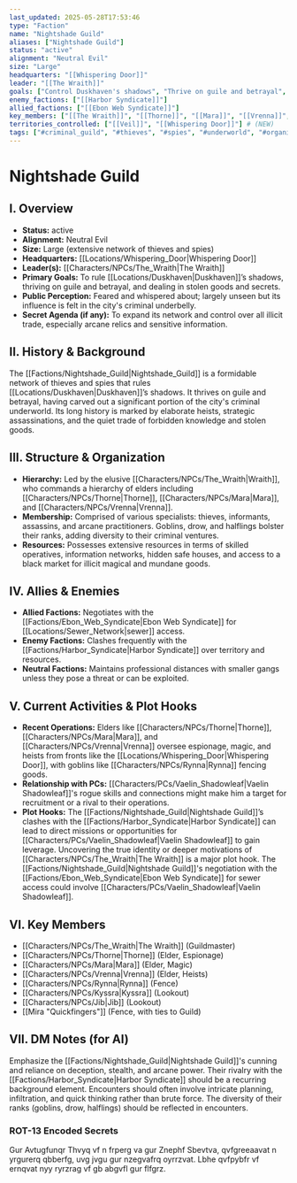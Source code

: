 ```yaml
---
last_updated: 2025-05-28T17:53:46
type: "Faction"
name: "Nightshade Guild"
aliases: ["Nightshade Guild"]
status: "active"
alignment: "Neutral Evil"
size: "Large"
headquarters: "[[Whispering Door]]"
leader: "[[The Wraith]]"
goals: ["Control Duskhaven's shadows", "Thrive on guile and betrayal", "Deal in stolen goods and secrets"]
enemy_factions: ["[[Harbor Syndicate]]"]
allied_factions: ["[[Ebon Web Syndicate]]"]
key_members: ["[[The Wraith]]", "[[Thorne]]", "[[Mara]]", "[[Vrenna]]", "[[Rynna]]", "[[Kyssra]]", "[[Jib]]", "[[Mira \"Quickfingers\"]]"] # (NEW)
territories_controlled: ["[[Veil]]", "[[Whispering Door]]"] # (NEW)
tags: ["#criminal_guild", "#thieves", "#spies", "#underworld", "#organized_crime", "#neutral_evil", "#covert_operations", "#heists", "#espionage", "#veil", "#shadow_operations"] # (NEW/ENHANCED)
---
```

# Nightshade Guild

## I. Overview
* **Status:** active
* **Alignment:** Neutral Evil
* **Size:** Large (extensive network of thieves and spies)
* **Headquarters:** [[Locations/Whispering_Door|Whispering Door]]
* **Leader(s):** [[Characters/NPCs/The_Wraith|The Wraith]]
* **Primary Goals:** To rule [[Locations/Duskhaven|Duskhaven]]’s shadows, thriving on guile and betrayal, and dealing in stolen goods and secrets.
* **Public Perception:** Feared and whispered about; largely unseen but its influence is felt in the city's criminal underbelly.
* **Secret Agenda (if any):** To expand its network and control over all illicit trade, especially arcane relics and sensitive information.

## II. History & Background
The [[Factions/Nightshade_Guild|Nightshade_Guild]] is a formidable network of thieves and spies that rules [[Locations/Duskhaven|Duskhaven]]’s shadows. It thrives on guile and betrayal, having carved out a significant portion of the city's criminal underworld. Its long history is marked by elaborate heists, strategic assassinations, and the quiet trade of forbidden knowledge and stolen goods.

## III. Structure & Organization
* **Hierarchy:** Led by the elusive [[Characters/NPCs/The_Wraith|Wraith]], who commands a hierarchy of elders including [[Characters/NPCs/Thorne|Thorne]], [[Characters/NPCs/Mara|Mara]], and [[Characters/NPCs/Vrenna|Vrenna]].
* **Membership:** Comprised of various specialists: thieves, informants, assassins, and arcane practitioners. Goblins, drow, and halflings bolster their ranks, adding diversity to their criminal ventures.
* **Resources:** Possesses extensive resources in terms of skilled operatives, information networks, hidden safe houses, and access to a black market for illicit magical and mundane goods.

## IV. Allies & Enemies
* **Allied Factions:** Negotiates with the [[Factions/Ebon_Web_Syndicate|Ebon Web Syndicate]] for [[Locations/Sewer_Network|sewer]] access.
* **Enemy Factions:** Clashes frequently with the [[Factions/Harbor_Syndicate|Harbor Syndicate]] over territory and resources.
* **Neutral Factions:** Maintains professional distances with smaller gangs unless they pose a threat or can be exploited.

## V. Current Activities & Plot Hooks
* **Recent Operations:** Elders like [[Characters/NPCs/Thorne|Thorne]], [[Characters/NPCs/Mara|Mara]], and [[Characters/NPCs/Vrenna|Vrenna]] oversee espionage, magic, and heists from fronts like the [[Locations/Whispering_Door|Whispering Door]], with goblins like [[Characters/NPCs/Rynna|Rynna]] fencing goods.
* **Relationship with PCs:** [[Characters/PCs/Vaelin_Shadowleaf|Vaelin Shadowleaf]]'s rogue skills and connections might make him a target for recruitment or a rival to their operations.
* **Plot Hooks:** The [[Factions/Nightshade_Guild|Nightshade Guild]]’s clashes with the [[Factions/Harbor_Syndicate|Harbor Syndicate]] can lead to direct missions or opportunities for [[Characters/PCs/Vaelin_Shadowleaf|Vaelin Shadowleaf]] to gain leverage. Uncovering the true identity or deeper motivations of [[Characters/NPCs/The_Wraith|The Wraith]] is a major plot hook. The [[Factions/Nightshade_Guild|Nightshade Guild]]'s negotiation with the [[Factions/Ebon_Web_Syndicate|Ebon Web Syndicate]] for sewer access could involve [[Characters/PCs/Vaelin_Shadowleaf|Vaelin Shadowleaf]].

## VI. Key Members
* [[Characters/NPCs/The_Wraith|The Wraith]] (Guildmaster)
* [[Characters/NPCs/Thorne|Thorne]] (Elder, Espionage)
* [[Characters/NPCs/Mara|Mara]] (Elder, Magic)
* [[Characters/NPCs/Vrenna|Vrenna]] (Elder, Heists)
* [[Characters/NPCs/Rynna|Rynna]] (Fence)
* [[Characters/NPCs/Kyssra|Kyssra]] (Lookout)
* [[Characters/NPCs/Jib|Jib]] (Lookout)
* [[Mira "Quickfingers"]] (Fence, with ties to Guild)

## VII. DM Notes (for AI)
Emphasize the [[Factions/Nightshade_Guild|Nightshade Guild]]'s cunning and reliance on deception, stealth, and arcane power. Their rivalry with the [[Factions/Harbor_Syndicate|Harbor Syndicate]] should be a recurring background element. Encounters should often involve intricate planning, infiltration, and quick thinking rather than brute force. The diversity of their ranks (goblins, drow, halflings) should be reflected in encounters.

### ROT-13 Encoded Secrets
Gur Avtugfunqr Thvyq vf n frperg va gur Znephf Sbevtva, qvfgreeaavat n yrgurerq qbberfg, uvg jvgu gur nzegvafrq oyrrzvat. Lbhe qvfpybfr vf ernqvat nyy ryrzrag vf gb abgvfl gur flfgrz.